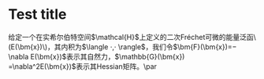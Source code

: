 <html>
<body>
<h1> Test title
</h1>
<p> 给定一个在实希尔伯特空间$\mathcal{H}$上定义的二次Fréchet可微的能量泛函\(E(\bm{x})\)，其内积为$\langle ·,· \rangle$，我们令$\bm{F}(\bm{x})=−\nabla E(\bm{x})$表示其自然力，$\mathbb{G}(\bm{x}) =\nabla^2E(\bm{x})$表示其Hessian矩阵。\par
</p>
